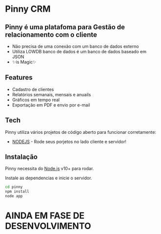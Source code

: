 # Pinny CRM
## Pinny é uma platafoma para Gestão de relacionamento com o cliente

- Não precisa de uma conexão com um banco de dados externo
- Utiliza LOWDB banco de dados é um banco de dados baseado em JSON
- ✨is Magic✨

## Features

- Cadastro de clientes
- Relatórios semanais, mensais e anuails
- Gráficos em tempo real
- Exportação em PDF e envio por e-mail

## Tech

Pinny utiliza vários projetos de código aberto para funcionar corretamente:

- [NODEJS] - Rode seus porjetos no lado cliente e servidor!

## Instalação

Pinny necessita do [Node.js](https://nodejs.org/) v10+ para rodar.

Instale as dependencias e inicie o servidor.

```sh
cd pinny
npm install
node app
```


# AINDA EM FASE DE DESENVOLVIMENTO

   [NodeJS]: <https://nodejs.org/en/>
